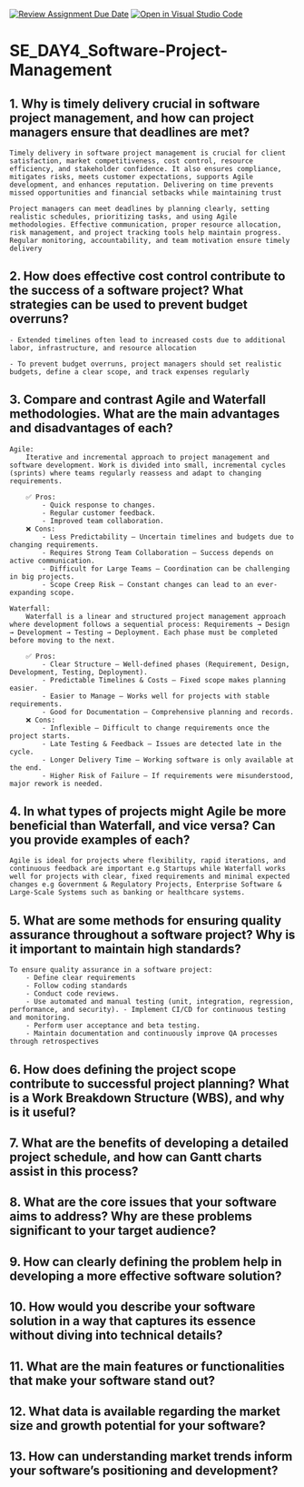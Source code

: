 [![Review Assignment Due Date](https://classroom.github.com/assets/deadline-readme-button-22041afd0340ce965d47ae6ef1cefeee28c7c493a6346c4f15d667ab976d596c.svg)](https://classroom.github.com/a/9pw6JKcu)
[![Open in Visual Studio Code](https://classroom.github.com/assets/open-in-vscode-2e0aaae1b6195c2367325f4f02e2d04e9abb55f0b24a779b69b11b9e10269abc.svg)](https://classroom.github.com/online_ide?assignment_repo_id=18599380&assignment_repo_type=AssignmentRepo)
# SE_DAY4_Software-Project-Management
## 1. Why is timely delivery crucial in software project management, and how can project managers ensure that deadlines are met?
    Timely delivery in software project management is crucial for client satisfaction, market competitiveness, cost control, resource efficiency, and stakeholder confidence. It also ensures compliance, mitigates risks, meets customer expectations, supports Agile development, and enhances reputation. Delivering on time prevents missed opportunities and financial setbacks while maintaining trust

    Project managers can meet deadlines by planning clearly, setting realistic schedules, prioritizing tasks, and using Agile methodologies. Effective communication, proper resource allocation, risk management, and project tracking tools help maintain progress. Regular monitoring, accountability, and team motivation ensure timely delivery
## 2. How does effective cost control contribute to the success of a software project? What strategies can be used to prevent budget overruns?

    - Extended timelines often lead to increased costs due to additional labor, infrastructure, and resource allocation

    - To prevent budget overruns, project managers should set realistic budgets, define a clear scope, and track expenses regularly

## 3. Compare and contrast Agile and Waterfall methodologies. What are the main advantages and disadvantages of each?

    Agile:
        Iterative and incremental approach to project management and software development. Work is divided into small, incremental cycles (sprints) where teams regularly reassess and adapt to changing requirements.

        ✅ Pros:
            - Quick response to changes.
            - Regular customer feedback.
            - Improved team collaboration.
        ❌ Cons:
            - Less Predictability – Uncertain timelines and budgets due to changing requirements.
            - Requires Strong Team Collaboration – Success depends on active communication.
            - Difficult for Large Teams – Coordination can be challenging in big projects.
            - Scope Creep Risk – Constant changes can lead to an ever-expanding scope.
    
    Waterfall:
        Waterfall is a linear and structured project management approach where development follows a sequential process: Requirements → Design → Development → Testing → Deployment. Each phase must be completed before moving to the next.

        ✅ Pros:
            - Clear Structure – Well-defined phases (Requirement, Design, Development, Testing, Deployment).
            - Predictable Timelines & Costs – Fixed scope makes planning easier.
            - Easier to Manage – Works well for projects with stable requirements.
            - Good for Documentation – Comprehensive planning and records.
        ❌ Cons:
            - Inflexible – Difficult to change requirements once the project starts.
            - Late Testing & Feedback – Issues are detected late in the cycle.
            - Longer Delivery Time – Working software is only available at the end.
            - Higher Risk of Failure – If requirements were misunderstood, major rework is needed.

## 4. In what types of projects might Agile be more beneficial than Waterfall, and vice versa? Can you provide examples of each?

    Agile is ideal for projects where flexibility, rapid iterations, and continuous feedback are important e.g Startups while Waterfall works well for projects with clear, fixed requirements and minimal expected changes e.g Government & Regulatory Projects, Enterprise Software & Large-Scale Systems such as banking or healthcare systems.

## 5. What are some methods for ensuring quality assurance throughout a software project? Why is it important to maintain high standards?

    To ensure quality assurance in a software project: 
        - Define clear requirements 
        - Follow coding standards
        - Conduct code reviews. 
        - Use automated and manual testing (unit, integration, regression, performance, and security). - Implement CI/CD for continuous testing and monitoring. 
        - Perform user acceptance and beta testing. 
        - Maintain documentation and continuously improve QA processes through retrospectives


## 6. How does defining the project scope contribute to successful project planning? What is a Work Breakdown Structure (WBS), and why is it useful?
## 7. What are the benefits of developing a detailed project schedule, and how can Gantt charts assist in this process?
## 8. What are the core issues that your software aims to address? Why are these problems significant to your target audience?
## 9. How can clearly defining the problem help in developing a more effective software solution?
## 10. How would you describe your software solution in a way that captures its essence without diving into technical details?
## 11. What are the main features or functionalities that make your software stand out?
## 12. What data is available regarding the market size and growth potential for your software?
## 13. How can understanding market trends inform your software’s positioning and development?
